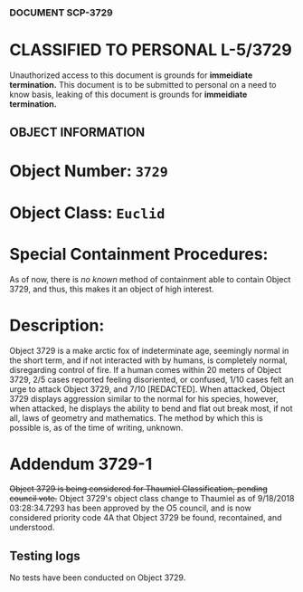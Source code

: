 ### DOCUMENT SCP-3729
# CLASSIFIED TO PERSONAL L-5/3729
Unauthorized access to this document is grounds for **immeidiate termination.** This document is to be submitted to personal on a need to know basis, leaking of this document is grounds for **immeidiate termination.**



















## OBJECT INFORMATION
# Object Number: `3729`

# Object Class: `Euclid`

# Special Containment Procedures:
As of now, there is _no known_ method of containment able to contain Object 3729, and thus, this makes it an object of high interest.
# Description:
Object 3729 is a make arctic fox of indeterminate age, seemingly normal in the short term, and if not interacted with by humans, is completely normal, disregarding control of fire. If a human comes within 20 meters of Object 3729, 2/5 cases reported feeling disoriented, or confused, 1/10 cases felt an urge to attack Object 3729, and 7/10 [REDACTED].
When attacked, Object 3729 displays aggression similar to the normal for his species, however, when attacked, he displays the ability to bend and flat out break most, if not all, laws of geometry and mathematics. The method by which this is possible is, as of the time of writing, unknown.

# Addendum 3729-1
~~Object 3729 is being considered for Thaumiel Classification, pending council vote.~~ Object 3729's object class change to Thaumiel as of 9/18/2018 03:28:34.7293 has been approved by the O5 council, and is now considered priority code 4A that Object 3729 be found, recontained, and understood.

## Testing logs
No tests have been conducted on Object 3729.
